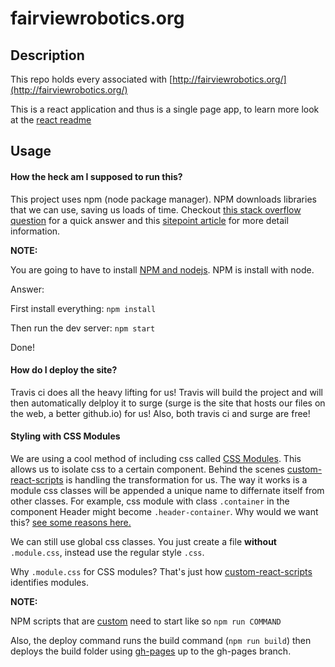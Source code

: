 # fairviewrobotics.org

## Description

This repo holds every associated with [http://fairviewrobotics.org/](http://fairviewrobotics.org/)

This is a react application and thus is a single page app, to learn more look at the [react readme](REACT-README)

## Usage

#### How the heck am I supposed to run this?

This project uses npm (node package manager). NPM downloads libraries that we can use, saving us loads of time.
Checkout [this stack overflow question](https://stackoverflow.com/questions/31930370/what-is-npm-and-why-do-i-need-it) for a quick answer
and this [sitepoint article](https://www.sitepoint.com/beginners-guide-node-package-manager/) for more detail information.

**NOTE:**

You are going to have to install [NPM and nodejs](https://nodejs.org/en/). NPM is install with node.

Answer:

First install everything: `npm install`

Then run the dev server: `npm start`

Done!

#### How do I deploy the site?

Travis ci does all the heavy lifting for us! Travis will build the project and will then automatically delploy it to
surge (surge is the site that hosts our files on the web, a better github.io) for us! Also, both travis ci and surge are free!


#### Styling with CSS Modules

We are using a cool method of including css called [CSS Modules](https://github.com/css-modules/css-modules).
This allows us to isolate css to a certain component. Behind the scenes [custom-react-scripts](https://github.com/kitze/custom-react-scripts)
is handling the transformation for us. The way it works is a module css classes will be appended a unique name to differnate itself from other classes.
For example, css module with class `.container` in the component Header might become `.header-container`.
Why would we want this? [see some reasons here.](https://blog.pusher.com/css-modules-react/)

We can still use global css classes. You just create a file **without** `.module.css`, instead use the regular style `.css`.

Why `.module.css` for CSS modules? That's just how [custom-react-scripts](https://github.com/kitze/custom-react-scripts) identifies modules.


**NOTE:**

NPM scripts that are [custom](https://stackoverflow.com/questions/36433461/how-do-i-add-a-custom-script-to-my-package-json-file-that-runs-a-javascript-file)
need to start like so `npm run COMMAND`

Also, the deploy command runs the build command (`npm run build`) then deploys the build folder using [gh-pages](https://github.com/tschaub/gh-pages#gh-pages) up to the gh-pages branch.